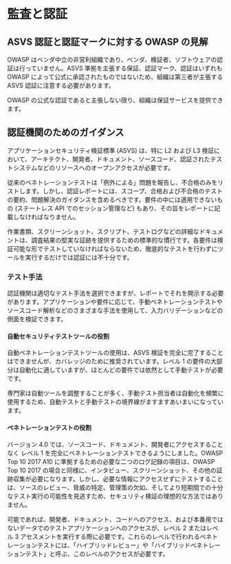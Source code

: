 # 監査と認証

## ASVS 認証と認証マークに対する OWASP の見解

OWASP はベンダ中立の非営利組織であり、ベンダ、検証者、ソフトウェアの認証は行っていません。ASVS 準拠を主張する保証、認証マーク、認証はいずれも OWASP によって公式に承認されたものではないため、組織は第三者が主張する ASVS 認証に注意する必要があります。

OWASP の公式な認証であると主張しない限り、組織は保証サービスを提供できます。

## 認証機関のためのガイダンス

アプリケーションセキュリティ検証標準 (ASVS) は、特に L2 および L3 検証において、アーキテクト、開発者、ドキュメント、ソースコード、認証されたテストシステムなどのリソースへのオープンアクセスが必要です。

従来のペネトレーションテストは「例外による」問題を報告し、不合格のみをリストします。しかし、認証レポートには、スコープ、合格および不合格のテストの要約、問題解決のガイダンスを含めるべきです。要件の中には適用できないもの (ステートレス API でのセッション管理など) もあり、その旨をレポートに記載しなければなりません。

作業書類、スクリーンショット、スクリプト、テストログなどの詳細なドキュメントは、調査結果の堅実な証跡を提供するための標準的な慣行です。各要件は検証可能な形でテストしていなければならないため、徹底的なテストを行わずにツールを実行するだけでは認証には不十分です。

### テスト手法

認証機関は適切なテスト手法を選択できますが、レポートでそれを開示する必要があります。アプリケーションや要件に応じて、手動ペネトレーションテストやソースコード解析などのさまざまな手法を使用して、入力バリデーションなどの側面を検証できます。

#### 自動セキュリティテストツールの役割

自動ペネトレーションテストツールの使用は、ASVS 検証を完全に完了することはできませんが、カバレッジのために推奨されています。レベル 1 の要件の大部分は自動化に適していますが、ほとんどの要件では依然として手動テストが必要です。

専門家は自動ツールを調整することが多く、手動テスト担当者は自動化を頻繁に使用するため、自動テストと手動テストの境界線がますますあいまいになっています。

#### ペネトレーションテストの役割

バージョン 4.0 では、ソースコード、ドキュメント、開発者にアクセスすることなく レベル 1 を完全にペネトレーションテストできるようにしました。OWASP Top 10 2017 A10 に準拠するための必要な二つのログ記録の項目は、OWASP Top 10 2017 の場合と同様に、インタビュー、スクリーンショット、その他の証跡収集が必要になります。しかし、必要な情報にアクセスせずにテストすることは、ソースのレビュー、脅威の特定、管理策の欠如、そしてより短期間での十分なテスト実行の可能性を見逃すため、セキュリティ検証の理想的な方法ではありません。

可能であれば、開発者、ドキュメント、コードへのアクセス、および本番用ではないデータでのテストアプリケーションへのアクセスが、レベル 2 またはレベル 3 アセスメントを実行する際に必要です。これらのレベルで行われるペネトレーションテストには、「ハイブリッドレビュー」や「ハイブリッドペネトレーションテスト」と呼ぶ、このレベルのアクセスが必要です。
